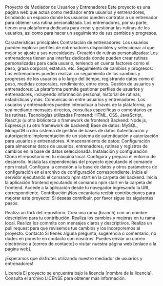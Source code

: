 Proyecto de Mediador de Usuarios y Entrenadores
Este proyecto es una página web que actúa como mediador entre usuarios y entrenadores, brindando un espacio donde los usuarios pueden contratar a un entrenador para obtener una rutina personalizada. Los entrenadores, por su parte, tienen una plataforma dedicada para crear y gestionar las rutinas de los usuarios, así como para hacer un seguimiento de sus cambios y progresos.

Características principales
Contratación de entrenadores: Los usuarios pueden explorar perfiles de entrenadores disponibles y seleccionar al que mejor se ajuste a sus necesidades.
Creación de rutinas personalizadas: Los entrenadores tienen una interfaz dedicada donde pueden crear rutinas personalizadas para cada usuario, teniendo en cuenta factores como el peso, grasa corporal, estatura, etc.
Seguimiento de cambios y progresos: Los entrenadores pueden realizar un seguimiento de los cambios y progresos de los usuarios a lo largo del tiempo, registrando datos como el peso, medidas corporales, rendimiento, entre otros.
Gestión de usuarios y entrenadores: La plataforma permite gestionar perfiles de usuarios y entrenadores, incluyendo información personal, historial de rutinas, estadísticas y más.
Comunicación entre usuarios y entrenadores: Los usuarios y entrenadores pueden interactuar a través de la plataforma, ya sea mediante mensajes directos, consultas específicas o comentarios en las rutinas.
Tecnologías utilizadas
Frontend: HTML, CSS, JavaScript, React.js (u otra biblioteca o framework de frontend)
Backend: Node.js, Express.js (u otro framework de backend)
Base de datos: MySQL, MongoDB u otro sistema de gestión de bases de datos
Autenticación y autorización: Implementación de un sistema de autenticación y autorización para usuarios y entrenadores.
Almacenamiento de datos: Configuración para almacenar datos de usuarios, entrenadores, rutinas y registros de cambios en la base de datos seleccionada.
Instalación y configuración
Clona el repositorio en tu máquina local.
Configura y prepara el entorno de desarrollo.
Instala las dependencias del proyecto ejecutando el comando npm install.
Configura la conexión a la base de datos y otros parámetros de configuración en el archivo de configuración correspondiente.
Inicia el servidor ejecutando el comando npm start en la carpeta del backend.
Inicia la aplicación frontend ejecutando el comando npm start en la carpeta del frontend.
Accede a la aplicación desde tu navegador ingresando la URL correspondiente.
Contribución
¡Nos encantaría recibir contribuciones para mejorar este proyecto! Si deseas contribuir, por favor sigue los siguientes pasos:

Realiza un fork del repositorio.
Crea una rama (branch) con un nombre descriptivo para tu contribución.
Realiza los cambios y mejoras en tu rama local.
Realiza los commits con mensajes claros y descriptivos.
Realiza un pull request para que revisemos tus cambios y los incorporemos al proyecto.
Contacto
Si tienes alguna pregunta, sugerencia o comentario, no dudes en ponerte en contacto con nosotros. Puedes enviar un correo electrónico a [correo de contacto] o visitar nuestra página web [enlace a la página web].

¡Esperamos que disfrutes utilizando nuestro mediador de usuarios y entrenadores!

Licencia
El proyecto se encuentra bajo la licencia [nombre de la licencia]. Consulta el archivo LICENSE para obtener más información.
